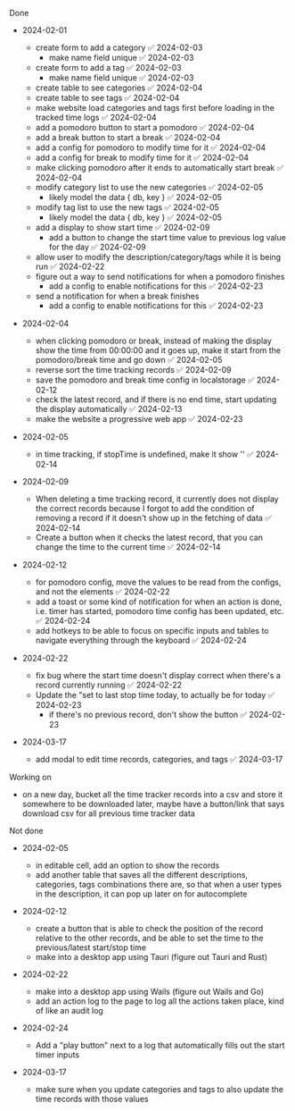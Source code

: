 Done
- 2024-02-01
    - create form to add a category ✅ 2024-02-03
        - make name field unique ✅ 2024-02-03
    - create form to add a tag ✅ 2024-02-03
        - make name field unique ✅ 2024-02-03
    - create table to see categories ✅ 2024-02-04
    - create table to see tags ✅ 2024-02-04
    - make website load categories and tags first before loading in the tracked time  logs ✅ 2024-02-04
    - add a pomodoro button to start a pomodoro ✅ 2024-02-04
    - add a break button to start a break ✅ 2024-02-04
    - add a config for pomodoro to modify time for it ✅ 2024-02-04
    - add a config for break to modify time for it ✅ 2024-02-04
    - make clicking pomodoro after it ends to automatically start break ✅ 2024-02-04
    - modify category list to use the new categories ✅ 2024-02-05
        - likely model the data { db, key } ✅ 2024-02-05
    - modify tag list to use the new tags ✅ 2024-02-05
        - likely model the data { db, key } ✅ 2024-02-05
    - add a display to show start time ✅ 2024-02-09
        - add a button to change the start time value to previous log value for the day ✅ 2024-02-09
    - allow user to modify the description/category/tags while it is being run ✅ 2024-02-22
    - figure out a way to send notifications for when a pomodoro finishes
        - add a config to enable notifications for this ✅ 2024-02-23
    - send a notification for when a break finishes
        - add a config to enable notifications for this ✅ 2024-02-23

- 2024-02-04
    - when clicking pomodoro or break, instead of making the display show the time from 00:00:00 and it goes up, make it start from the pomodoro/break time and go down ✅ 2024-02-05
    - reverse sort the time tracking records ✅ 2024-02-09
    - save the pomodoro and break time config in localstorage ✅ 2024-02-12
    - check the latest record, and if there is no end time, start updating the display automatically ✅ 2024-02-13
    - make the website a progressive web app ✅ 2024-02-23

- 2024-02-05
    - in time tracking, if stopTime is undefined, make it show '' ✅ 2024-02-14

- 2024-02-09
    - When deleting a time tracking record, it currently does not display the correct records because I forgot to add the condition of removing a record if it doesn't show up in the fetching of data ✅ 2024-02-14
    - Create a button when it checks the latest record, that you can change the time to the current time ✅ 2024-02-14

- 2024-02-12
    - for pomodoro config, move the values to be read from the configs, and not the elements ✅ 2024-02-22
    - add a toast or some kind of notification for when an action is done, i.e. timer has started, pomodoro time config has been updated, etc. ✅ 2024-02-24
    - add hotkeys to be able to focus on specific inputs and tables to navigate everything through the keyboard ✅ 2024-02-24

- 2024-02-22
    - fix bug where the start time doesn't display correct when there's a record currently running ✅ 2024-02-22
    - Update the "set to last stop time today, to actually be for today ✅ 2024-02-23
        - if there's no previous record, don't show the button ✅ 2024-02-23

- 2024-03-17
    - add modal to edit time records, categories, and tags ✅ 2024-03-17

Working on
- on a new day, bucket all the time tracker records into a csv and store it somewhere to be downloaded later, maybe have a button/link that says download csv for all previous time tracker data

Not done
- 2024-02-05
    - in editable cell, add an option to show the records
    - add another table that saves all the different descriptions, categories, tags combinations there are, so that when a user types in the description, it can pop up later on for autocomplete

- 2024-02-12
    - create a button that is able to check the position of the record relative to the other records, and be able to set the time to the previous/latest start/stop time
    - make into a desktop app using Tauri (figure out Tauri and Rust)

- 2024-02-22
    - make into a desktop app using Wails (figure out Wails and Go)
    - add an action log to the page to log all the actions taken place, kind of like an audit log

- 2024-02-24
    - Add a "play button" next to a log that automatically fills out the start timer inputs

- 2024-03-17
    - make sure when you update categories and tags to also update the time records with those values